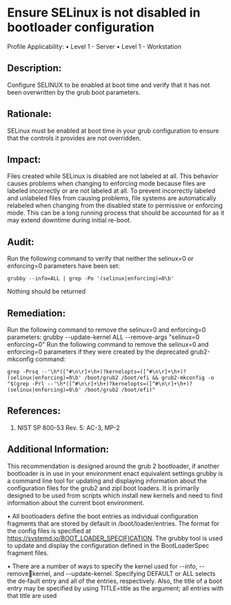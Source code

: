 # Ensure SELinux is not disabled in bootloader configuration 
Profile Applicability:
• Level 1 - Server
• Level 1 - Workstation

## Description:
Configure SELINUX to be enabled at boot time and verify that it has not been 
overwritten by the grub boot parameters.

## Rationale:
SELinux must be enabled at boot time in your grub configuration to ensure that the 
controls it provides are not overridden.

## Impact:
Files created while SELinux is disabled are not labeled at all. This behavior causes 
problems when changing to enforcing mode because files are labeled incorrectly or are 
not labeled at all. To prevent incorrectly labeled and unlabeled files from causing 
problems, file systems are automatically relabeled when changing from the disabled 
state to permissive or enforcing mode. This can be a long running process that should 
be accounted for as it may extend downtime during initial re-boot.

## Audit:
Run the following command to verify that neither the selinux=0 or enforcing=0
parameters have been set:

`grubby --info=ALL | grep -Po '(selinux|enforcing)=0\b'`

Nothing should be returned

## Remediation:
Run the following command to remove the selinux=0 and enforcing=0 parameters:
grubby --update-kernel ALL --remove-args "selinux=0 enforcing=0"
Run the following command to remove the selinux=0 and enforcing=0 parameters if 
they were created by the deprecated grub2-mkconfig command:
```
grep -Prsq --'\h*([^#\n\r]+\h+)?kernelopts=([^#\n\r]+\h+)?(selinux|enforcing)=0\b' /boot/grub2 /boot/efi && grub2-mkconfig -o "$(grep -Prl --'\h*([^#\n\r]+\h+)?kernelopts=([^#\n\r]+\h+)?(selinux|enforcing)=0\b' /boot/grub2 /boot/efi)"
```
## References:
1. NIST SP 800-53 Rev. 5: AC-3, MP-2

## Additional Information:
This recommendation is designed around the grub 2 bootloader, if another bootloader is 
in use in your environment enact equivalent settings.grubby is a command line tool for updating and displaying information about the configuration files for the grub2 and zipl boot loaders. It is primarily designed to be used from scripts which install new kernels and need to find information about the current boot environment.

• All bootloaders define the boot entries as individual configuration fragments that are stored by default in /boot/loader/entries. The format for the config files is specified at https://systemd.io/BOOT_LOADER_SPECIFICATION. The grubby tool is used to update and display the configuration defined in the BootLoaderSpec fragment files.

• There are a number of ways to specify the kernel used for --info, --removekernel, and --update-kernel. Specifying DEFAULT or ALL selects the de‐fault entry and all of the entries, respectively. Also, the title of a boot entry may be specified by using TITLE=title as the argument; all entries with that title are used